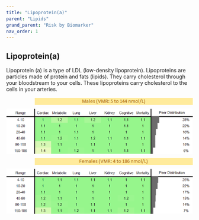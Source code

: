 ```yaml
---
title: "Lipoprotein(a)"
parent: "Lipids"
grand_parent: "Risk by Biomarker"
nav_order: 1
---
```



## Lipoprotein(a)


Lipoprotein (a) is a type of LDL (low-density lipoprotein). Lipoproteins are particles made of protein and fats (lipids). They carry cholesterol through your bloodstream to your cells. These lipoproteins carry cholesterol to the cells in your arteries. 

<div style="display: flex; flex-direction: column; gap: 10px;">

  <img src="/assets/images/vmrbiomarker_lpa__male.png" alt="Lipoprotein(a) VMR Male" style="margin-left: 15%">
  <img src="/assets/images/rr_lpa__male.png" alt="Lipoprotein(a) RR Male">

  <img src="/assets/images/vmrbiomarker_lpa__female.png" alt="Lipoprotein(a) VMR Female" style="margin-left: 15%; ">
  <img src="/assets/images/rr_lpa__female.png" alt="Lipoprotein(a) RR Female">

</div>



